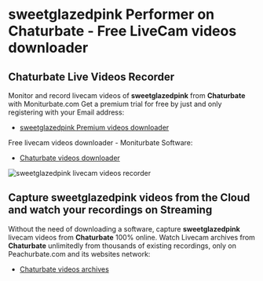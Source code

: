 # sweetglazedpink Performer on Chaturbate - Free LiveCam videos downloader

## Chaturbate Live Videos Recorder

Monitor and record livecam videos of **sweetglazedpink** from **Chaturbate** with Moniturbate.com
Get a premium trial for free by just and only registering with your Email address:
* [sweetglazedpink Premium videos downloader](https://moniturbate.com/request-demo-licence-key.html)

Free livecam videos downloader - Moniturbate Software:
* [Chaturbate videos downloader](https://moniturbate.com/moniturbate-download-software.html)

![sweetglazedpink livecam videos recorder](https://peachurnet.com/templates/moniturbate-software.png)


## Capture sweetglazedpink videos from the Cloud and watch your recordings on Streaming

Without the need of downloading a software, capture **sweetglazedpink** livecam videos from **Chaturbate** 100% online.
Watch Livecam archives from **Chaturbate** unlimitedly from thousands of existing recordings, only on Peachurbate.com and its websites network:
* [Chaturbate videos archives](https://peachurnet.com/)